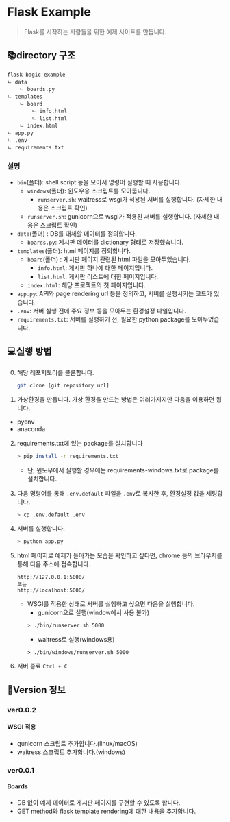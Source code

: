 # Flask Example
> Flask를 시작하는 사람들을 위한 예제 사이트를 만듭니다.


## 📚directory 구조
```
flask-bagic-example
ㄴ data
    ㄴ boards.py
ㄴ templates
    ㄴ board
        ㄴ info.html
        ㄴ list.html
    ㄴ index.html
ㄴ app.py
ㄴ .env
ㄴ requirements.txt
```
### 설명
- `bin`(폴더): shell script 등을 모아서 명령어 실행할 때 사용합니다.
    - `windows`(폴더): 윈도우용 스크립트를 모아둡니다.
        - `runserver.sh`: waitress로 wsgi가 적용된 서버를 실행합니다. (자세한 내용은 스크립트 확인)
    - `runserver.sh`: gunicorn으로 wsgi가 적용된 서버를 실행합니다. (자세한 내용은 스크립트 확인)
- `data`(폴더) : DB를 대체할 데이터를 정의합니다.
    - `boards.py`: 게시판 데이터를 dictionary 형태로 저장했습니다.
- `templates`(폴더): html 페이지를 정의합니다.
    - `board`(폴더)  : 게시판 페이지 관련된 html 파일을 모아두었습니다.
        - `info.html`: 게시판 하나에 대한 페이지입니다.
        - `list.html`: 게시판 리스트에 대한 페이지입니다.
    - `index.html`: 해당 프로젝트의 첫 페이지입니다.
- `app.py`: API와 page rendering url 등을 정의하고, 서버를 실행시키는 코드가 있습니다.
- `.env`: 서버 실행 전에 주요 정보 등을 모아두는 환경설정 파일입니다.
- `requirements.txt`: 서버를 실행하기 전, 필요한 python package를 모아두었습니다.


## 💻실행 방법
0. 해당 레포지토리를 클론합니다.
    ```sh
    git clone [git repository url]
    ```
1. 가상환경을 만듭니다. 가상 환경을 만드는 방법은 여러가지지만 다음을 이용하면 됩니다.
  - pyenv
  - anaconda

2. requirements.txt에 있는 package를 설치합니다
    ```sh
    > pip install -r requirements.txt
    ```
    - 단, 윈도우에서 실행할 경우에는 requirements-windows.txt로 package를 설치합니다.

3. 다음 명령어를 통해 `.env.default` 파일을 `.env`로 복사한 후, 환경설정 값을 세팅합니다.
    ```sh
    > cp .env.default .env
    ```

4. 서버를 실행합니다.
    ```sh
    > python app.py
    ```
5. html 페이지로 예제가 돌아가는 모습을 확인하고 싶다면, chrome 등의 브라우저를 통해 다음 주소에 접속합니다.
    ```
    http://127.0.0.1:5000/
    또는
    http://localhost:5000/
    ```
    - WSGI를 적용한 상태로 서버를 실행하고 싶으면 다음을 실행합니다.
        - gunicorn으로 실행(window에서 사용 불가)
        ```sh
        > ./bin/runserver.sh 5000
        ```
        - waitress로 실행(windows용)
        ```
        > ./bin/windows/runserver.sh 5000
        ```

6. 서버 종료
`Ctrl + C`

## 📌Version 정보
### ver0.0.2
#### WSGI 적용
- gunicorn 스크립트 추가합니다.(linux/macOS)
- waitress 스크립트 추가합니다.(windows)
### ver0.0.1
#### Boards
- DB 없이 예제 데이터로 게시판 페이지를 구현할 수 있도록 합니다.
- GET method와 flask template rendering에 대한 내용을 추가합니다.
